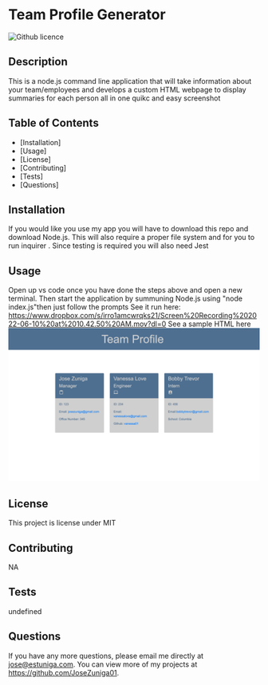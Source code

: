 # Team Profile Generator
  ![Github licence](http://img.shields.io/badge/license-MIT-blue.svg)

  
  ## Description 
  This is a node.js command line application that will take information about your team/employees and develops a custom HTML webpage to display summaries for each person all in one quikc and easy screenshot

  ## Table of Contents
  * [Installation]
  * [Usage]
  * [License]
  * [Contributing]
  * [Tests]
  * [Questions]
  
  ## Installation 
  If you would like you use my app you will have to download this repo and download Node.js. This will also require a proper file system and for you to run inquirer . Since testing is required you will also need Jest 

  ## Usage 
  Open up vs code once you have done the steps above and open a new terminal. Then start the application by summuning Node.js using "node index.js"then just follow the prompts
  See it run here: https://www.dropbox.com/s/irro1amcwrqks21/Screen%20Recording%202022-06-10%20at%2010.42.50%20AM.mov?dl=0 
  See a sample HTML here ![alt text](./assets/Sample%20HTML.png)

  ## License 
  This project is license under MIT

  ## Contributing 
  NA

  ## Tests
  undefined

  ## Questions
  If you have any more questions, please email me directly at jose@estuniga.com. You can view more of my projects at https://github.com/JoseZuniga01.
